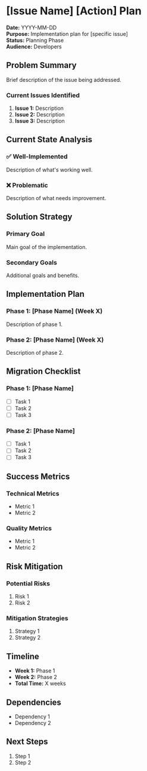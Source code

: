 # [Issue Name] [Action] Plan

**Date:** YYYY-MM-DD  
**Purpose:** Implementation plan for [specific issue]  
**Status:** Planning Phase  
**Audience:** Developers  

## Problem Summary

Brief description of the issue being addressed.

### Current Issues Identified
1. **Issue 1:** Description
2. **Issue 2:** Description
3. **Issue 3:** Description

## Current State Analysis

### ✅ **Well-Implemented**
Description of what's working well.

### ❌ **Problematic**
Description of what needs improvement.

## Solution Strategy

### **Primary Goal**
Main goal of the implementation.

### **Secondary Goals**
Additional goals and benefits.

## Implementation Plan

### **Phase 1: [Phase Name] (Week X)**
Description of phase 1.

### **Phase 2: [Phase Name] (Week X)**
Description of phase 2.

## Migration Checklist

### **Phase 1: [Phase Name]**
- [ ] Task 1
- [ ] Task 2
- [ ] Task 3

### **Phase 2: [Phase Name]**
- [ ] Task 1
- [ ] Task 2
- [ ] Task 3

## Success Metrics

### **Technical Metrics**
- Metric 1
- Metric 2

### **Quality Metrics**
- Metric 1
- Metric 2

## Risk Mitigation

### **Potential Risks**
1. Risk 1
2. Risk 2

### **Mitigation Strategies**
1. Strategy 1
2. Strategy 2

## Timeline

- **Week 1:** Phase 1
- **Week 2:** Phase 2
- **Total Time:** X weeks

## Dependencies

- Dependency 1
- Dependency 2

## Next Steps

1. Step 1
2. Step 2
